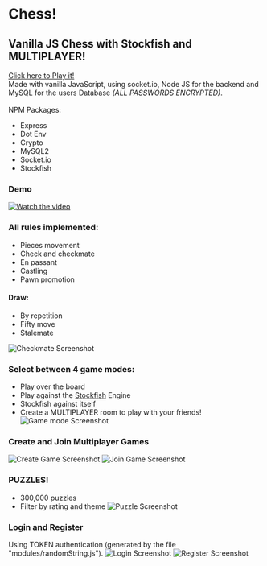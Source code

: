 # Chess!
## Vanilla JS Chess with Stockfish and MULTIPLAYER!
[Click here to Play it!](https://vorak-chess.herokuapp.com/)
<br>
Made with vanilla JavaScript, using socket.io, Node JS for the backend and MySQL for the users Database *(ALL PASSWORDS ENCRYPTED)*.
<br>
<br>
NPM Packages:
 * Express
 * Dot Env
 * Crypto
 * MySQL2
 * Socket.io
 * Stockfish

### Demo
[![Watch the video](screenshots/video.png)](https://youtu.be/3foDjZ4LCQM)
### All rules implemented:
 * Pieces movement
 * Check and checkmate
 * En passant
 * Castling
 * Pawn promotion
 #### Draw:
 * By repetition
 * Fifty move
 * Stalemate

 ![Checkmate Screenshot](/screenshots/checkmate.png)
### Select between 4 game modes:
 * Play over the board
 * Play against the [Stockfish](https://github.com/nmrugg/stockfish.js/) Engine
 * Stockfish against itself
 * Create a MULTIPLAYER room to play with your friends!
![Game mode Screenshot](/screenshots/gamemode.png)

### Create and Join Multiplayer Games
![Create Game Screenshot](/screenshots/creategame.png)
![Join Game Screenshot](/screenshots/joingame.png)
### PUZZLES!
 * 300,000 puzzles
 * Filter by rating and theme
![Puzzle Screenshot](/screenshots/puzzle.png)

### Login and Register
Using TOKEN authentication (generated by the file "modules/randomString.js").
![Login Screenshot](/screenshots/signin.png)
![Register Screenshot](/screenshots/register.png)